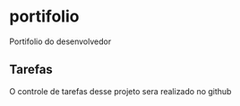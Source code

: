 # portifolio
Portifolio do desenvolvedor

## Tarefas
 O controle de tarefas desse projeto sera realizado no github
